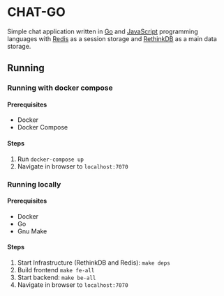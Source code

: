 # CHAT-GO
Simple chat application written in [Go](https://golang.org/) and [JavaScript](https://developer.mozilla.org/en-US/docs/Web/JavaScript") programming languages with [Redis](//http://redis.io) as a session storage and [RethinkDB](https://www.rethinkdb.com/) as a main data storage.

## Running

### Running with docker compose

#### Prerequisites
- Docker
- Docker Compose

#### Steps
1. Run `docker-compose up`
2. Navigate in browser to `localhost:7070`

### Running locally

#### Prerequisites
- Docker
- Go
- Gnu Make

#### Steps
1. Start Infrastructure (RethinkDB and Redis): `make deps`
2. Build frontend `make fe-all`
3. Start backend: `make be-all`
4. Navigate in browser to `localhost:7070`
